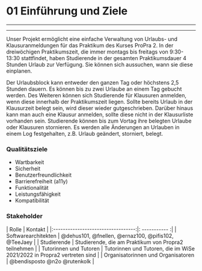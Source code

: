 # 01 Einführung und Ziele

---
---

Unser Projekt ermöglicht eine einfache Verwaltung von Urlaubs- und Klausuranmeldungen für das Praktikum des Kurses
ProPra 2. In der dreiwöchigen Praktikumszeit, die immer montags bis freitags von 9:30-13:30 stattfindet, haben
Studierende in der gesamten Praktikumsdauer 4 Stunden Urlaub zur Verfügung. Sie können sich aussuchen, wann sie diese
einplanen.

Der Urlaubsblock kann entweder den ganzen Tag oder höchstens 2,5 Stunden dauern. Es können bis zu zwei Urlaube an einem
Tag gebucht werden. Des Weiteren können sich Studierende für Klausuren anmelden, wenn diese innerhalb der Praktikumszeit
liegen. Sollte bereits Urlaub in der Klausurzeit belegt sein, wird dieser wieder gutgeschrieben. Darüber hinaus kann man
auch eine Klausur anmelden, sollte diese nicht in der Klausurliste vorhanden sein. Studierende können bis zum Vortag
ihre belegten Urlaube oder Klausuren stornieren. Es werden alle Änderungen an Urlauben in einem Log festgehalten, z.B.
Urlaub geändert, storniert, belegt.

### Qualitätsziele

- Wartbarkeit
- Sicherheit
- Benutzerfreundlichkeit
- Barrierefreiheit (a11y)
- Funktionalität
- Leistungsfähigkeit
- Kompatibilität

### Stakeholder

|               Rolle                | Kontakt |
|:----------------------------------:|: ----------- :|
|        Softwarearchitekten         | @dehus101, @fnellen, @ernaz100, @pifis102, @TeeJaey |
|            Studierende             | Studierende, die am Praktikum von Propra2 teilnehmen |
|       Tutorinnen und Tutoren       | Tutorinnen und Tutoren, die im WiSe 2021/2022 in Propra2 vertreten sind |
| Organisatorinnen und Organisatoren | @bendisposto @n2o @rutenkolk |
